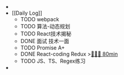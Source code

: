 -
- [[Daily Log]]
	- TODO webpack
	- TODO 算法-动态规划
	- TODO React技术揭秘
	- DONE 面试 技术一面
	- TODO Promise A+
	- DONE React-coding Redux >[🍅🍅🍅 80min](#agenda-pomo://?t=f-1689306806115-1500%2Cf-1689309576424-1500%2Cf-1689311376607-1500%2Cp-1689314378759-267)
	- TODO JS、TS、Regex练习
-